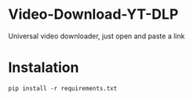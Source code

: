 # Video-Download-YT-DLP
Universal video downloader, just open and paste a link

# Instalation
```
pip install -r requirements.txt
```
